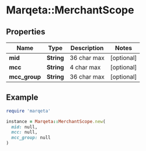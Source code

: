 # Marqeta::MerchantScope

## Properties

| Name | Type | Description | Notes |
| ---- | ---- | ----------- | ----- |
| **mid** | **String** | 36 char max | [optional] |
| **mcc** | **String** | 4 char max | [optional] |
| **mcc_group** | **String** | 36 char max | [optional] |

## Example

```ruby
require 'marqeta'

instance = Marqeta::MerchantScope.new(
  mid: null,
  mcc: null,
  mcc_group: null
)
```

